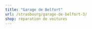 ```yaml
---
title: "Garage de Belfort"
url: /strasbourg/garage-de-belfort-3/
shop: réparation de voitures
---
```

